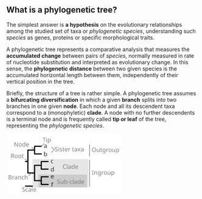 ## What is a phylogenetic tree?  
The simplest answer is **a hypothesis** on the evolutionary relationships among the studied set of taxa or *phylogenetic species*, understanding such *species* as genes, proteins or specific morphological traits.  
  
A phylogenetic tree represents a comparative analysis that measures the **accumulated change** between pairs of *species*, normally measured in rate of nucleotide substitution and interpreted as evolutionary change. In this sense, the **phylogenetic distance** between two given species is the accumulated horizontal length between them, independently of their vertical position in the tree.  
  
Briefly, the structure of a tree is rather simple. A phylogenetic tree assumes a **bifurcating diversification** in which a given **branch** splits into two branches in one given **node**. Each node and all its descendent taxa correspond to a (monophyletic) **clade**. A node with no further descendents is a terminal node and is frequently called **tip or leaf** of the tree, representing the *phylogenetic species*.  
  
<img src="../resources/Figure1_tree_structure.png" alt="Tree structure" width="60%"/>
